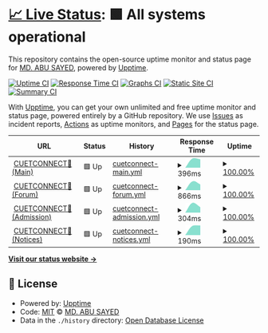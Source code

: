 # [📈 Live Status](https://status.cuetconnect.org): <!--live status--> **🟩 All systems operational**

This repository contains the open-source uptime monitor and status page for [MD. ABU SAYED](https://abusayed.dev), powered by [Upptime](https://github.com/upptime/upptime).

[![Uptime CI](https://github.com/abusayed0206/cuetconnect-statuspage/workflows/Uptime%20CI/badge.svg)](https://github.com/abusayed0206/upptime/actions?query=workflow%3A%22Uptime+CI%22)
[![Response Time CI](https://github.com/abusayed0206/cuetconnect-statuspage/workflows/Response%20Time%20CI/badge.svg)](https://github.com/abusayed0206/upptime/actions?query=workflow%3A%22Response+Time+CI%22)
[![Graphs CI](https://github.com/abusayed0206/cuetconnect-statuspage/workflows/Graphs%20CI/badge.svg)](https://github.com/abusayed0206/upptime/actions?query=workflow%3A%22Graphs+CI%22)
[![Static Site CI](https://github.com/abusayed0206/cuetconnect-statuspage/workflows/Static%20Site%20CI/badge.svg)](https://github.com/abusayed0206/upptime/actions?query=workflow%3A%22Static+Site+CI%22)
[![Summary CI](https://github.com/abusayed0206/cuetconnect-statuspage/workflows/Summary%20CI/badge.svg)](https://github.com/abusayed0206/upptime/actions?query=workflow%3A%22Summary+CI%22)

With [Upptime](https://upptime.js.org), you can get your own unlimited and free uptime monitor and status page, powered entirely by a GitHub repository. We use [Issues](https://github.com/abusayed0206/upptime/issues) as incident reports, [Actions](https://github.com/abusayed0206/upptime/actions) as uptime monitors, and [Pages](https://status.cuetconnect.org) for the status page.

<!--start: status pages-->
<!-- This summary is generated by Upptime (https://github.com/upptime/upptime) -->
<!-- Do not edit this manually, your changes will be overwritten -->
<!-- prettier-ignore -->
| URL | Status | History | Response Time | Uptime |
| --- | ------ | ------- | ------------- | ------ |
| <img alt="" src="https://favicons.githubusercontent.com/cuetconnect.org" height="13"> [CUETCONNECT🌺(Main)](https://cuetconnect.org/) | 🟩 Up | [cuetconnect-main.yml](https://github.com/abusayed0206/cuetconnect-statuspage/commits/HEAD/history/cuetconnect-main.yml) | <details><summary><img alt="Response time graph" src="./graphs/cuetconnect-main/response-time-week.png" height="20"> 396ms</summary><br><a href="https://status.cuetconnect.org/history/cuetconnect-main"><img alt="Response time 396" src="https://img.shields.io/endpoint?url=https%3A%2F%2Fraw.githubusercontent.com%2Fabusayed0206%2Fcuetconnect-statuspage%2FHEAD%2Fapi%2Fcuetconnect-main%2Fresponse-time.json"></a><br><a href="https://status.cuetconnect.org/history/cuetconnect-main"><img alt="24-hour response time 396" src="https://img.shields.io/endpoint?url=https%3A%2F%2Fraw.githubusercontent.com%2Fabusayed0206%2Fcuetconnect-statuspage%2FHEAD%2Fapi%2Fcuetconnect-main%2Fresponse-time-day.json"></a><br><a href="https://status.cuetconnect.org/history/cuetconnect-main"><img alt="7-day response time 396" src="https://img.shields.io/endpoint?url=https%3A%2F%2Fraw.githubusercontent.com%2Fabusayed0206%2Fcuetconnect-statuspage%2FHEAD%2Fapi%2Fcuetconnect-main%2Fresponse-time-week.json"></a><br><a href="https://status.cuetconnect.org/history/cuetconnect-main"><img alt="30-day response time 396" src="https://img.shields.io/endpoint?url=https%3A%2F%2Fraw.githubusercontent.com%2Fabusayed0206%2Fcuetconnect-statuspage%2FHEAD%2Fapi%2Fcuetconnect-main%2Fresponse-time-month.json"></a><br><a href="https://status.cuetconnect.org/history/cuetconnect-main"><img alt="1-year response time 396" src="https://img.shields.io/endpoint?url=https%3A%2F%2Fraw.githubusercontent.com%2Fabusayed0206%2Fcuetconnect-statuspage%2FHEAD%2Fapi%2Fcuetconnect-main%2Fresponse-time-year.json"></a></details> | <details><summary><a href="https://status.cuetconnect.org/history/cuetconnect-main">100.00%</a></summary><a href="https://status.cuetconnect.org/history/cuetconnect-main"><img alt="All-time uptime 100.00%" src="https://img.shields.io/endpoint?url=https%3A%2F%2Fraw.githubusercontent.com%2Fabusayed0206%2Fcuetconnect-statuspage%2FHEAD%2Fapi%2Fcuetconnect-main%2Fuptime.json"></a><br><a href="https://status.cuetconnect.org/history/cuetconnect-main"><img alt="24-hour uptime 100.00%" src="https://img.shields.io/endpoint?url=https%3A%2F%2Fraw.githubusercontent.com%2Fabusayed0206%2Fcuetconnect-statuspage%2FHEAD%2Fapi%2Fcuetconnect-main%2Fuptime-day.json"></a><br><a href="https://status.cuetconnect.org/history/cuetconnect-main"><img alt="7-day uptime 100.00%" src="https://img.shields.io/endpoint?url=https%3A%2F%2Fraw.githubusercontent.com%2Fabusayed0206%2Fcuetconnect-statuspage%2FHEAD%2Fapi%2Fcuetconnect-main%2Fuptime-week.json"></a><br><a href="https://status.cuetconnect.org/history/cuetconnect-main"><img alt="30-day uptime 100.00%" src="https://img.shields.io/endpoint?url=https%3A%2F%2Fraw.githubusercontent.com%2Fabusayed0206%2Fcuetconnect-statuspage%2FHEAD%2Fapi%2Fcuetconnect-main%2Fuptime-month.json"></a><br><a href="https://status.cuetconnect.org/history/cuetconnect-main"><img alt="1-year uptime 100.00%" src="https://img.shields.io/endpoint?url=https%3A%2F%2Fraw.githubusercontent.com%2Fabusayed0206%2Fcuetconnect-statuspage%2FHEAD%2Fapi%2Fcuetconnect-main%2Fuptime-year.json"></a></details>
| <img alt="" src="https://favicons.githubusercontent.com/forum.cuetconnect.org" height="13"> [CUETCONNECT🌺(Forum)](https://forum.cuetconnect.org/) | 🟩 Up | [cuetconnect-forum.yml](https://github.com/abusayed0206/cuetconnect-statuspage/commits/HEAD/history/cuetconnect-forum.yml) | <details><summary><img alt="Response time graph" src="./graphs/cuetconnect-forum/response-time-week.png" height="20"> 866ms</summary><br><a href="https://status.cuetconnect.org/history/cuetconnect-forum"><img alt="Response time 866" src="https://img.shields.io/endpoint?url=https%3A%2F%2Fraw.githubusercontent.com%2Fabusayed0206%2Fcuetconnect-statuspage%2FHEAD%2Fapi%2Fcuetconnect-forum%2Fresponse-time.json"></a><br><a href="https://status.cuetconnect.org/history/cuetconnect-forum"><img alt="24-hour response time 866" src="https://img.shields.io/endpoint?url=https%3A%2F%2Fraw.githubusercontent.com%2Fabusayed0206%2Fcuetconnect-statuspage%2FHEAD%2Fapi%2Fcuetconnect-forum%2Fresponse-time-day.json"></a><br><a href="https://status.cuetconnect.org/history/cuetconnect-forum"><img alt="7-day response time 866" src="https://img.shields.io/endpoint?url=https%3A%2F%2Fraw.githubusercontent.com%2Fabusayed0206%2Fcuetconnect-statuspage%2FHEAD%2Fapi%2Fcuetconnect-forum%2Fresponse-time-week.json"></a><br><a href="https://status.cuetconnect.org/history/cuetconnect-forum"><img alt="30-day response time 866" src="https://img.shields.io/endpoint?url=https%3A%2F%2Fraw.githubusercontent.com%2Fabusayed0206%2Fcuetconnect-statuspage%2FHEAD%2Fapi%2Fcuetconnect-forum%2Fresponse-time-month.json"></a><br><a href="https://status.cuetconnect.org/history/cuetconnect-forum"><img alt="1-year response time 866" src="https://img.shields.io/endpoint?url=https%3A%2F%2Fraw.githubusercontent.com%2Fabusayed0206%2Fcuetconnect-statuspage%2FHEAD%2Fapi%2Fcuetconnect-forum%2Fresponse-time-year.json"></a></details> | <details><summary><a href="https://status.cuetconnect.org/history/cuetconnect-forum">100.00%</a></summary><a href="https://status.cuetconnect.org/history/cuetconnect-forum"><img alt="All-time uptime 100.00%" src="https://img.shields.io/endpoint?url=https%3A%2F%2Fraw.githubusercontent.com%2Fabusayed0206%2Fcuetconnect-statuspage%2FHEAD%2Fapi%2Fcuetconnect-forum%2Fuptime.json"></a><br><a href="https://status.cuetconnect.org/history/cuetconnect-forum"><img alt="24-hour uptime 100.00%" src="https://img.shields.io/endpoint?url=https%3A%2F%2Fraw.githubusercontent.com%2Fabusayed0206%2Fcuetconnect-statuspage%2FHEAD%2Fapi%2Fcuetconnect-forum%2Fuptime-day.json"></a><br><a href="https://status.cuetconnect.org/history/cuetconnect-forum"><img alt="7-day uptime 100.00%" src="https://img.shields.io/endpoint?url=https%3A%2F%2Fraw.githubusercontent.com%2Fabusayed0206%2Fcuetconnect-statuspage%2FHEAD%2Fapi%2Fcuetconnect-forum%2Fuptime-week.json"></a><br><a href="https://status.cuetconnect.org/history/cuetconnect-forum"><img alt="30-day uptime 100.00%" src="https://img.shields.io/endpoint?url=https%3A%2F%2Fraw.githubusercontent.com%2Fabusayed0206%2Fcuetconnect-statuspage%2FHEAD%2Fapi%2Fcuetconnect-forum%2Fuptime-month.json"></a><br><a href="https://status.cuetconnect.org/history/cuetconnect-forum"><img alt="1-year uptime 100.00%" src="https://img.shields.io/endpoint?url=https%3A%2F%2Fraw.githubusercontent.com%2Fabusayed0206%2Fcuetconnect-statuspage%2FHEAD%2Fapi%2Fcuetconnect-forum%2Fuptime-year.json"></a></details>
| <img alt="" src="https://favicons.githubusercontent.com/admission.cuetconnect.org" height="13"> [CUETCONNECT🌺(Admission)](https://admission.cuetconnect.org/) | 🟩 Up | [cuetconnect-admission.yml](https://github.com/abusayed0206/cuetconnect-statuspage/commits/HEAD/history/cuetconnect-admission.yml) | <details><summary><img alt="Response time graph" src="./graphs/cuetconnect-admission/response-time-week.png" height="20"> 304ms</summary><br><a href="https://status.cuetconnect.org/history/cuetconnect-admission"><img alt="Response time 304" src="https://img.shields.io/endpoint?url=https%3A%2F%2Fraw.githubusercontent.com%2Fabusayed0206%2Fcuetconnect-statuspage%2FHEAD%2Fapi%2Fcuetconnect-admission%2Fresponse-time.json"></a><br><a href="https://status.cuetconnect.org/history/cuetconnect-admission"><img alt="24-hour response time 304" src="https://img.shields.io/endpoint?url=https%3A%2F%2Fraw.githubusercontent.com%2Fabusayed0206%2Fcuetconnect-statuspage%2FHEAD%2Fapi%2Fcuetconnect-admission%2Fresponse-time-day.json"></a><br><a href="https://status.cuetconnect.org/history/cuetconnect-admission"><img alt="7-day response time 304" src="https://img.shields.io/endpoint?url=https%3A%2F%2Fraw.githubusercontent.com%2Fabusayed0206%2Fcuetconnect-statuspage%2FHEAD%2Fapi%2Fcuetconnect-admission%2Fresponse-time-week.json"></a><br><a href="https://status.cuetconnect.org/history/cuetconnect-admission"><img alt="30-day response time 304" src="https://img.shields.io/endpoint?url=https%3A%2F%2Fraw.githubusercontent.com%2Fabusayed0206%2Fcuetconnect-statuspage%2FHEAD%2Fapi%2Fcuetconnect-admission%2Fresponse-time-month.json"></a><br><a href="https://status.cuetconnect.org/history/cuetconnect-admission"><img alt="1-year response time 304" src="https://img.shields.io/endpoint?url=https%3A%2F%2Fraw.githubusercontent.com%2Fabusayed0206%2Fcuetconnect-statuspage%2FHEAD%2Fapi%2Fcuetconnect-admission%2Fresponse-time-year.json"></a></details> | <details><summary><a href="https://status.cuetconnect.org/history/cuetconnect-admission">100.00%</a></summary><a href="https://status.cuetconnect.org/history/cuetconnect-admission"><img alt="All-time uptime 100.00%" src="https://img.shields.io/endpoint?url=https%3A%2F%2Fraw.githubusercontent.com%2Fabusayed0206%2Fcuetconnect-statuspage%2FHEAD%2Fapi%2Fcuetconnect-admission%2Fuptime.json"></a><br><a href="https://status.cuetconnect.org/history/cuetconnect-admission"><img alt="24-hour uptime 100.00%" src="https://img.shields.io/endpoint?url=https%3A%2F%2Fraw.githubusercontent.com%2Fabusayed0206%2Fcuetconnect-statuspage%2FHEAD%2Fapi%2Fcuetconnect-admission%2Fuptime-day.json"></a><br><a href="https://status.cuetconnect.org/history/cuetconnect-admission"><img alt="7-day uptime 100.00%" src="https://img.shields.io/endpoint?url=https%3A%2F%2Fraw.githubusercontent.com%2Fabusayed0206%2Fcuetconnect-statuspage%2FHEAD%2Fapi%2Fcuetconnect-admission%2Fuptime-week.json"></a><br><a href="https://status.cuetconnect.org/history/cuetconnect-admission"><img alt="30-day uptime 100.00%" src="https://img.shields.io/endpoint?url=https%3A%2F%2Fraw.githubusercontent.com%2Fabusayed0206%2Fcuetconnect-statuspage%2FHEAD%2Fapi%2Fcuetconnect-admission%2Fuptime-month.json"></a><br><a href="https://status.cuetconnect.org/history/cuetconnect-admission"><img alt="1-year uptime 100.00%" src="https://img.shields.io/endpoint?url=https%3A%2F%2Fraw.githubusercontent.com%2Fabusayed0206%2Fcuetconnect-statuspage%2FHEAD%2Fapi%2Fcuetconnect-admission%2Fuptime-year.json"></a></details>
| <img alt="" src="https://favicons.githubusercontent.com/notices.cuetconnect.org" height="13"> [CUETCONNECT🌺(Notices)](https://notices.cuetconnect.org/) | 🟩 Up | [cuetconnect-notices.yml](https://github.com/abusayed0206/cuetconnect-statuspage/commits/HEAD/history/cuetconnect-notices.yml) | <details><summary><img alt="Response time graph" src="./graphs/cuetconnect-notices/response-time-week.png" height="20"> 190ms</summary><br><a href="https://status.cuetconnect.org/history/cuetconnect-notices"><img alt="Response time 190" src="https://img.shields.io/endpoint?url=https%3A%2F%2Fraw.githubusercontent.com%2Fabusayed0206%2Fcuetconnect-statuspage%2FHEAD%2Fapi%2Fcuetconnect-notices%2Fresponse-time.json"></a><br><a href="https://status.cuetconnect.org/history/cuetconnect-notices"><img alt="24-hour response time 190" src="https://img.shields.io/endpoint?url=https%3A%2F%2Fraw.githubusercontent.com%2Fabusayed0206%2Fcuetconnect-statuspage%2FHEAD%2Fapi%2Fcuetconnect-notices%2Fresponse-time-day.json"></a><br><a href="https://status.cuetconnect.org/history/cuetconnect-notices"><img alt="7-day response time 190" src="https://img.shields.io/endpoint?url=https%3A%2F%2Fraw.githubusercontent.com%2Fabusayed0206%2Fcuetconnect-statuspage%2FHEAD%2Fapi%2Fcuetconnect-notices%2Fresponse-time-week.json"></a><br><a href="https://status.cuetconnect.org/history/cuetconnect-notices"><img alt="30-day response time 190" src="https://img.shields.io/endpoint?url=https%3A%2F%2Fraw.githubusercontent.com%2Fabusayed0206%2Fcuetconnect-statuspage%2FHEAD%2Fapi%2Fcuetconnect-notices%2Fresponse-time-month.json"></a><br><a href="https://status.cuetconnect.org/history/cuetconnect-notices"><img alt="1-year response time 190" src="https://img.shields.io/endpoint?url=https%3A%2F%2Fraw.githubusercontent.com%2Fabusayed0206%2Fcuetconnect-statuspage%2FHEAD%2Fapi%2Fcuetconnect-notices%2Fresponse-time-year.json"></a></details> | <details><summary><a href="https://status.cuetconnect.org/history/cuetconnect-notices">100.00%</a></summary><a href="https://status.cuetconnect.org/history/cuetconnect-notices"><img alt="All-time uptime 100.00%" src="https://img.shields.io/endpoint?url=https%3A%2F%2Fraw.githubusercontent.com%2Fabusayed0206%2Fcuetconnect-statuspage%2FHEAD%2Fapi%2Fcuetconnect-notices%2Fuptime.json"></a><br><a href="https://status.cuetconnect.org/history/cuetconnect-notices"><img alt="24-hour uptime 100.00%" src="https://img.shields.io/endpoint?url=https%3A%2F%2Fraw.githubusercontent.com%2Fabusayed0206%2Fcuetconnect-statuspage%2FHEAD%2Fapi%2Fcuetconnect-notices%2Fuptime-day.json"></a><br><a href="https://status.cuetconnect.org/history/cuetconnect-notices"><img alt="7-day uptime 100.00%" src="https://img.shields.io/endpoint?url=https%3A%2F%2Fraw.githubusercontent.com%2Fabusayed0206%2Fcuetconnect-statuspage%2FHEAD%2Fapi%2Fcuetconnect-notices%2Fuptime-week.json"></a><br><a href="https://status.cuetconnect.org/history/cuetconnect-notices"><img alt="30-day uptime 100.00%" src="https://img.shields.io/endpoint?url=https%3A%2F%2Fraw.githubusercontent.com%2Fabusayed0206%2Fcuetconnect-statuspage%2FHEAD%2Fapi%2Fcuetconnect-notices%2Fuptime-month.json"></a><br><a href="https://status.cuetconnect.org/history/cuetconnect-notices"><img alt="1-year uptime 100.00%" src="https://img.shields.io/endpoint?url=https%3A%2F%2Fraw.githubusercontent.com%2Fabusayed0206%2Fcuetconnect-statuspage%2FHEAD%2Fapi%2Fcuetconnect-notices%2Fuptime-year.json"></a></details>

<!--end: status pages-->

[**Visit our status website →**](https://status.cuetconnect.org)

## 📄 License

- Powered by: [Upptime](https://github.com/upptime/upptime)
- Code: [MIT](./LICENSE) © [MD. ABU SAYED](https://abusayed.dev)
- Data in the `./history` directory: [Open Database License](https://opendatacommons.org/licenses/odbl/1-0/)
